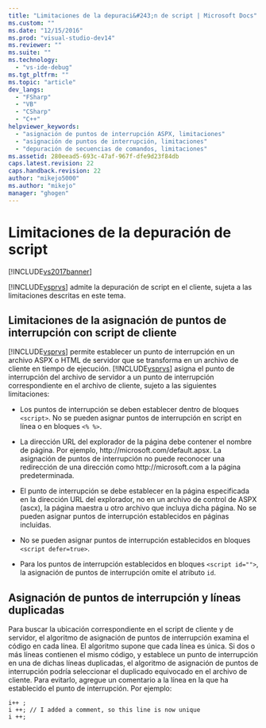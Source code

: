 ```yaml
---
title: "Limitaciones de la depuraci&#243;n de script | Microsoft Docs"
ms.custom: ""
ms.date: "12/15/2016"
ms.prod: "visual-studio-dev14"
ms.reviewer: ""
ms.suite: ""
ms.technology: 
  - "vs-ide-debug"
ms.tgt_pltfrm: ""
ms.topic: "article"
dev_langs: 
  - "FSharp"
  - "VB"
  - "CSharp"
  - "C++"
helpviewer_keywords: 
  - "asignación de puntos de interrupción ASPX, limitaciones"
  - "asignación de puntos de interrupción, limitaciones"
  - "depuración de secuencias de comandos, limitaciones"
ms.assetid: 280eead5-693c-47af-967f-dfe9d23f84db
caps.latest.revision: 22
caps.handback.revision: 22
author: "mikejo5000"
ms.author: "mikejo"
manager: "ghogen"
---
```

# Limitaciones de la depuraci&#243;n de script
[!INCLUDE[vs2017banner](../code-quality/includes/vs2017banner.md)]

[!INCLUDE[vsprvs](../code-quality/includes/vsprvs_md.md)] admite la depuración de script en el cliente, sujeta a las limitaciones descritas en este tema.  
  
## Limitaciones de la asignación de puntos de interrupción con script de cliente  
 [!INCLUDE[vsprvs](../code-quality/includes/vsprvs_md.md)] permite establecer un punto de interrupción en un archivo ASPX o HTML de servidor que se transforma en un archivo de cliente en tiempo de ejecución.  [!INCLUDE[vsprvs](../code-quality/includes/vsprvs_md.md)] asigna el punto de interrupción del archivo de servidor a un punto de interrupción correspondiente en el archivo de cliente, sujeto a las siguientes limitaciones:  
  
-   Los puntos de interrupción se deben establecer dentro de bloques `<script>`.  No se pueden asignar puntos de interrupción en script en línea o en bloques `<% %>`.  
  
-   La dirección URL del explorador de la página debe contener el nombre de página.  Por ejemplo, http:\/\/microsoft.com\/default.apsx.  La asignación de puntos de interrupción no puede reconocer una redirección de una dirección como http:\/\/microsoft.com a la página predeterminada.  
  
-   El punto de interrupción se debe establecer en la página especificada en la dirección URL del explorador, no en un archivo de control de ASPX \(ascx\), la página maestra u otro archivo que incluya dicha página.  No se pueden asignar puntos de interrupción establecidos en páginas incluidas.  
  
-   No se pueden asignar puntos de interrupción establecidos en bloques `<script defer=true>`.  
  
-   Para los puntos de interrupción establecidos en bloques `<script id="">`, la asignación de puntos de interrupción omite el atributo `id`.  
  
## Asignación de puntos de interrupción y líneas duplicadas  
 Para buscar la ubicación correspondiente en el script de cliente y de servidor, el algoritmo de asignación de puntos de interrupción examina el código en cada línea.  El algoritmo supone que cada línea es única.  Si dos o más líneas contienen el mismo código, y establece un punto de interrupción en una de dichas líneas duplicadas, el algoritmo de asignación de puntos de interrupción podría seleccionar el duplicado equivocado en el archivo de cliente.  Para evitarlo, agregue un comentario a la línea en la que ha establecido el punto de interrupción.  Por ejemplo:  
  
```  
i++ ;  
i ++; // I added a comment, so this line is now unique  
i ++;  
```